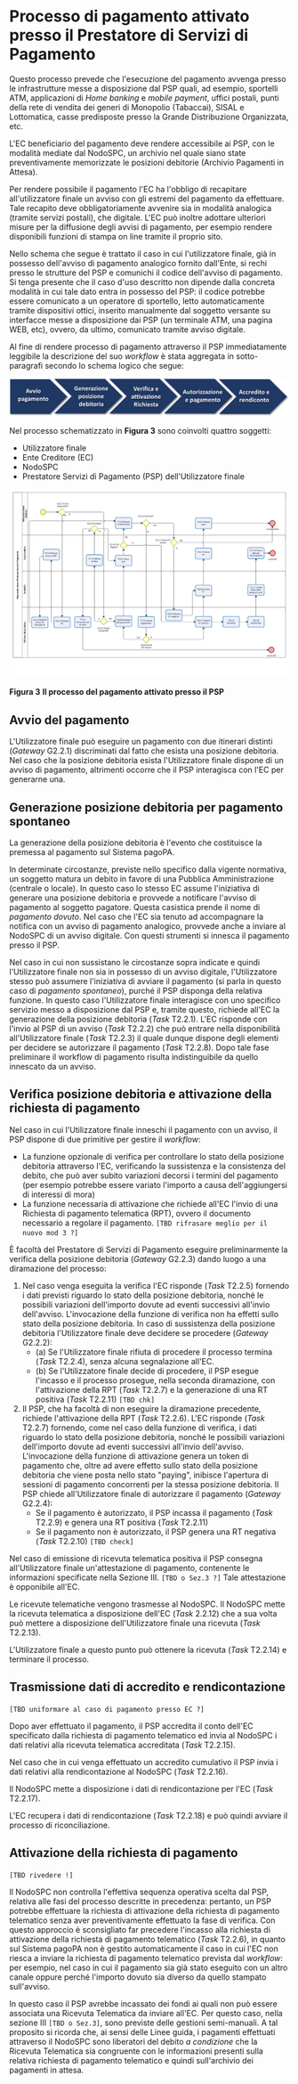 Processo di pagamento attivato presso il Prestatore di Servizi di Pagamento
===========================================================================

Questo processo prevede che l'esecuzione del pagamento avvenga presso le infrastrutture messe a disposizione dal PSP quali, ad esempio, sportelli ATM, applicazioni di *Home banking* e *mobile* *payment*, uffici postali, punti della rete di vendita dei generi di Monopolio (Tabaccai), SISAL e Lottomatica, casse predisposte presso la Grande Distribuzione Organizzata, etc.

L'EC beneficiario del pagamento deve rendere accessibile ai PSP, con le modalità mediate dal NodoSPC, un archivio nel quale siano state preventivamente memorizzate le posizioni debitorie (Archivio Pagamenti in Attesa).

Per rendere possibile il pagamento l'EC ha l'obbligo di recapitare all'utilizzatore finale un avviso con gli estremi del pagamento da effettuare. Tale recapito deve obbligatoriamente avvenire sia in modalità analogica (tramite servizi postali), che digitale. L'EC può inoltre adottare ulteriori misure per la diffusione degli avvisi di pagamento, per esempio rendere disponibili funzioni di stampa on line tramite il proprio sito.

Nello schema che segue è trattato il caso in cui l'utilizzatore finale, già in possesso dell'avviso di pagamento analogico fornito dall'Ente, si rechi presso le strutture del PSP e comunichi il codice dell'avviso di pagamento. Si tenga presente che il caso d'uso descritto non dipende dalla concreta modalità in cui tale dato entra in possesso del PSP: il codice potrebbe essere comunicato a un operatore di sportello, letto automaticamente tramite dispositivi ottici, inserito manualmente dal soggetto versante su interfacce messe a disposizione dai PSP (un terminale ATM, una pagina WEB, etc), ovvero, da ultimo, comunicato tramite avviso digitale.

Al fine di rendere processo di pagamento attraverso il PSP immediatamente leggibile la descrizione del suo *workflow* è stata aggregata in sotto-paragrafi secondo lo schema logico che segue:

![flow-pagamento-psp](../images/process_psp.png)

Nel processo schematizzato in **Figura 3** sono coinvolti quattro soggetti:

* Utilizzatore finale
* Ente Creditore (EC)
* NodoSPC
* Prestatore Servizi di Pagamento (PSP) dell'Utilizzatore finale

![bpmn-pagamento-psp](../images/bpmn_psp.png)

**Figura 3** **Il processo del pagamento attivato presso il PSP**

Avvio del pagamento
-------------------

L'Utilizzatore finale può eseguire un pagamento con due itinerari distinti (*Gateway* G2.2.1) discriminati dal fatto che esista una posizione debitoria. Nel caso che la posizione debitoria esista l'Utilizzatore finale dispone di un avviso di pagamento, altrimenti occorre che il PSP interagisca con l'EC per generarne una.

Generazione posizione debitoria per pagamento spontaneo
-------------------------------------------------------

La generazione della posizione debitoria è l'evento che costituisce la premessa al pagamento sul Sistema pagoPA.

In determinate circostanze, previste nello specifico dalla vigente normativa, un soggetto matura un debito in favore di una Pubblica Amministrazione (centrale o locale). In questo caso lo stesso EC assume l'iniziativa di generare una posizione debitoria e provvede a notificare l'avviso di pagamento al soggetto pagatore. Questa casistica prende il nome di _pagamento dovuto_. Nel caso che l'EC sia tenuto ad accompagnare la notifica con un avviso di pagamento analogico, provvede anche a inviare al NodoSPC di un avviso digitale. Con questi strumenti si innesca il pagamento presso il PSP.

Nel caso in cui non sussistano le circostanze sopra indicate e quindi l'Utilizzatore finale non sia in possesso di un avviso digitale, l'Utilizzatore stesso può assumere l'iniziativa di avviare il pagamento (si parla in questo caso di _pagamento spontaneo_), purché il PSP disponga della relativa funzione. In questo caso l'Utilizzatore finale interagisce con uno specifico servizio messo a disposizione dal PSP e, tramite questo, richiede all'EC la generazione della posizione debitoria (*Task* T2.2.1). L'EC risponde con l'invio al PSP di un avviso (*Task* T2.2.2) che può entrare nella disponibilità all'Utilizzatore finale (*Task* T2.2.3) il quale dunque dispone degli elementi per decidere se autorizzare il pagamento (*Task* T2.2.8). Dopo tale fase preliminare il workflow di pagamento risulta indistinguibile da quello innescato da un avviso.

Verifica posizione debitoria e attivazione della richiesta di pagamento
-----------------------------------------------------------------------

Nel caso in cui l'Utilizzatore finale inneschi il pagamento con un avviso, il PSP dispone di due primitive per gestire il *workflow*:

- La funzione opzionale di verifica per controllare lo stato della posizione debitoria attraverso l'EC, verificando la sussistenza e la consistenza del debito, che può aver subito variazioni decorsi i termini del pagamento (per esempio potrebbe essere variato l'importo a causa dell'aggiungersi di interessi di
    mora)
- La funzione necessaria di attivazione che richiede all'EC l'invio di una Richiesta di pagamento telematica
    (RPT), ovvero il documento necessario a regolare il pagamento. `[TBD rifrasare meglio per il nuovo mod 3 ?]`

È facoltà del Prestatore di Servizi di Pagamento eseguire preliminarmente la verifica della posizione debitoria (*Gateway* G2.2.3) dando luogo a una diramazione del processo:

1. Nel caso venga eseguita la verifica l'EC risponde (*Task* T2.2.5) fornendo i dati previsti riguardo lo stato della posizione debitoria, nonché le possibili variazioni dell'importo dovute ad eventi successivi all'invio dell'avviso. L'invocazione della funzione di verifica non ha effetti sullo stato della posizione debitoria. In caso di sussistenza della posizione debitoria l'Utilizzatore finale deve decidere se procedere (*Gateway* G2.2.2):
	* (a) Se l'Utilizzatore finale rifiuta di procedere il processo termina (*Task* T2.2.4), senza alcuna segnalazione all'EC.
    * (b) Se l'Utilizzatore finale decide di procedere, il PSP esegue l'incasso e il processo prosegue, nella seconda diramazione, con l'attivazione della RPT (*Task* T2.2.7) e la generazione di una RT positiva (*Task* T2.2.11) `[TBD chk]`
2. Il PSP, che ha facoltà di non eseguire la diramazione precedente, richiede l'attivazione della RPT (*Task* T2.2.6). L'EC risponde (*Task* T2.2.7) fornendo, come nel caso della funzione di verifica, i dati riguardo lo stato della posizione debitoria, nonché le possibili variazioni dell'importo dovute ad eventi successivi all'invio dell'avviso. L'invocazione della funzione di attivazione genera un token di pagamento che, oltre ad avere effetto sullo stato della posizione debitoria che viene posta nello stato "paying", inibisce l'apertura di sessioni di pagamento concorrenti per la stessa posizione debitoria. Il PSP chiede all'Utilizzatore finale di autorizzare il pagamento (*Gateway* G2.2.4):
	* Se il pagamento è autorizzato, il PSP incassa il pagamento (*Task* T2.2.9) e genera una RT positiva
    (*Task* T2.2.11)
	* Se il pagamento non è autorizzato, il PSP genera una RT negativa (*Task* T2.2.10) `[TBD check]`

Nel caso di emissione di ricevuta telematica positiva il PSP consegna all'Utilizzatore finale un'attestazione di
pagamento, contenente le informazioni specificate nella Sezione III. `[TBD o Sez.3 ?]`
Tale attestazione è opponibile all'EC.

Le ricevute telematiche vengono trasmesse al NodoSPC. Il NodoSPC mette la ricevuta telematica a disposizione dell'EC (*Task* 2.2.12) che a sua volta può mettere a disposizione dell'Utilizzatore finale una ricevuta (*Task* T2.2.13).

L'Utilizzatore finale a questo punto può ottenere la ricevuta (*Task* T2.2.14) e terminare il processo.

Trasmissione dati di accredito e rendicontazione
------------------------------------------------

`[TBD uniformare al caso di pagamento presso EC ?]`

Dopo aver effettuato il pagamento, il PSP accredita il conto dell'EC specificato dalla richiesta di pagamento telematico ed invia al NodoSPC i dati relativi alla ricevuta telematica accreditata (*Task* T2.2.15).

Nel caso che in cui venga effettuato un accredito cumulativo il PSP invia i dati relativi alla rendicontazione al NodoSPC (*Task* T2.2.16).

Il NodoSPC mette a disposizione i dati di rendicontazione per l'EC (*Task* T2.2.17).

L'EC recupera i dati di rendicontazione (*Task* T2.2.18) e può quindi avviare il processo di riconciliazione.

Attivazione della richiesta di pagamento
----------------------------------------

`[TBD rivedere !]`

Il NodoSPC non controlla l'effettiva sequenza operativa scelta dal PSP, relativa alle fasi del processo descritte in precedenza: pertanto, un PSP potrebbe effettuare la richiesta di attivazione della richiesta di pagamento telematico senza aver preventivamente effettuato la fase di verifica. Con questo approccio è sconsigliato far precedere l'incasso alla richiesta di attivazione della richiesta di pagamento telematico (*Task* T2.2.6), in quanto sul Sistema pagoPA non è gestito automaticamente il caso in cui l'EC non riesca a inviare la richiesta di pagamento telematico prevista dal *workflow*: per esempio, nel caso in cui il pagamento sia già stato eseguito con un altro canale oppure perché l'importo dovuto sia diverso da quello stampato sull'avviso.

In questo caso il PSP avrebbe incassato dei fondi ai quali non può essere associata una Ricevuta Telematica da inviare all'EC. Per questo caso, nella sezione III `[TBD o Sez.3]`, sono previste delle gestioni semi-manuali. A tal proposito si ricorda che, ai sensi delle Linee guida, i pagamenti effettuati attraverso il NodoSPC sono liberatori del debito _a condizione_ che la Ricevuta Telematica sia congruente con le informazioni presenti sulla relativa richiesta di pagamento telematico e quindi sull'archivio dei pagamenti in attesa.
